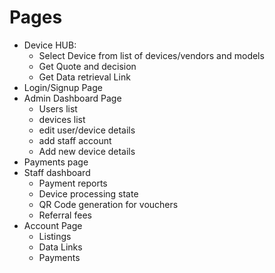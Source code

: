# Pages


- Device HUB:
    - Select Device from list of devices/vendors and models
    - Get Quote and decision
    - Get Data retrieval Link
- Login/Signup Page
- Admin Dashboard Page
     - Users list
     - devices list
     - edit user/device details
     - add staff account
     - Add new device details
- Payments page
- Staff dashboard
     - Payment reports
     - Device processing state
     - QR Code generation for vouchers
     - Referral fees
- Account Page
     - Listings
     - Data Links
     - Payments 
